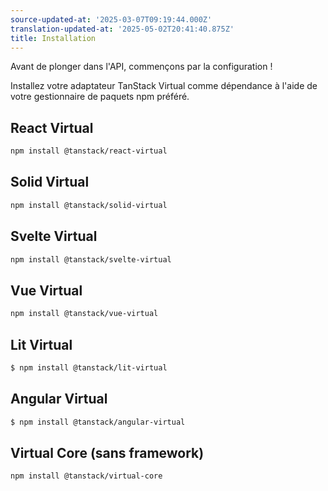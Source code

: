 ```yaml
---
source-updated-at: '2025-03-07T09:19:44.000Z'
translation-updated-at: '2025-05-02T20:41:40.875Z'
title: Installation
---
```

Avant de plonger dans l'API, commençons par la configuration !

Installez votre adaptateur TanStack Virtual comme dépendance à l'aide de votre gestionnaire de paquets npm préféré.

## React Virtual

```bash
npm install @tanstack/react-virtual
```

## Solid Virtual

```bash
npm install @tanstack/solid-virtual
```

## Svelte Virtual

```bash
npm install @tanstack/svelte-virtual
```

## Vue Virtual

```bash
npm install @tanstack/vue-virtual
```

## Lit Virtual

```bash
$ npm install @tanstack/lit-virtual
```

## Angular Virtual

```bash
$ npm install @tanstack/angular-virtual
```

## Virtual Core (sans framework)

```bash
npm install @tanstack/virtual-core
```
